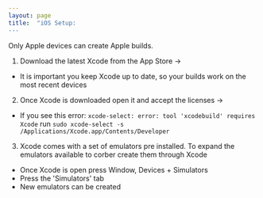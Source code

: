 ```yaml
---
layout: page
title:  "iOS Setup:
---
```


Only Apple devices can create Apple builds. 

1. Download the latest Xcode from the App Store ->
- It is important you keep Xcode up to date, so your builds work on the most recent devices

2. Once Xcode is downloaded open it and accept the licenses ->
- If you see this error: `xcode-select: error: tool 'xcodebuild' requires Xcode` run `sudo xcode-select -s /Applications/Xcode.app/Contents/Developer`

3. Xcode comes with a set of emulators pre installed. To expand the emulators available to corber create them through Xcode
- Once Xcode is open press Window, Devices + Simulators
- Press the 'Simulators' tab
- New emulators can be created

